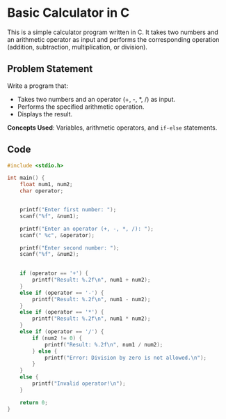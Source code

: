 # Basic Calculator in C

This is a simple calculator program written in C. It takes two numbers and an arithmetic operator as input and performs the corresponding operation (addition, subtraction, multiplication, or division).

## Problem Statement

Write a program that:
- Takes two numbers and an operator (+, -, *, /) as input.
- Performs the specified arithmetic operation.
- Displays the result.

**Concepts Used**: Variables, arithmetic operators, and `if-else` statements.

## Code

```c
#include <stdio.h>

int main() {
    float num1, num2;
    char operator;


    printf("Enter first number: ");
    scanf("%f", &num1);

    printf("Enter an operator (+, -, *, /): ");
    scanf(" %c", &operator);

    printf("Enter second number: ");
    scanf("%f", &num2);

    
    if (operator == '+') {
        printf("Result: %.2f\n", num1 + num2);
    }
    else if (operator == '-') {
        printf("Result: %.2f\n", num1 - num2);
    }
    else if (operator == '*') {
        printf("Result: %.2f\n", num1 * num2);
    }
    else if (operator == '/') {
        if (num2 != 0) {
            printf("Result: %.2f\n", num1 / num2);
        } else {
            printf("Error: Division by zero is not allowed.\n");
        }
    }
    else {
        printf("Invalid operator!\n");
    }

    return 0;
}

